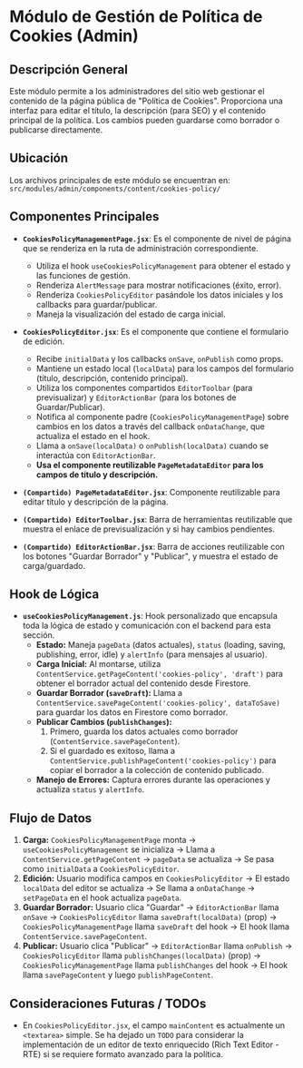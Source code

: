 # Módulo de Gestión de Política de Cookies (Admin)

## Descripción General

Este módulo permite a los administradores del sitio web gestionar el contenido de la página pública de "Política de Cookies". Proporciona una interfaz para editar el título, la descripción (para SEO) y el contenido principal de la política. Los cambios pueden guardarse como borrador o publicarse directamente.

## Ubicación

Los archivos principales de este módulo se encuentran en:
`src/modules/admin/components/content/cookies-policy/`

## Componentes Principales

-   **`CookiesPolicyManagementPage.jsx`**: Es el componente de nivel de página que se renderiza en la ruta de administración correspondiente. 
    -   Utiliza el hook `useCookiesPolicyManagement` para obtener el estado y las funciones de gestión.
    -   Renderiza `AlertMessage` para mostrar notificaciones (éxito, error).
    -   Renderiza `CookiesPolicyEditor` pasándole los datos iniciales y los callbacks para guardar/publicar.
    -   Maneja la visualización del estado de carga inicial.

-   **`CookiesPolicyEditor.jsx`**: Es el componente que contiene el formulario de edición.
    -   Recibe `initialData` y los callbacks `onSave`, `onPublish` como props.
    -   Mantiene un estado local (`localData`) para los campos del formulario (título, descripción, contenido principal).
    -   Utiliza los componentes compartidos `EditorToolbar` (para previsualizar) y `EditorActionBar` (para los botones de Guardar/Publicar).
    -   Notifica al componente padre (`CookiesPolicyManagementPage`) sobre cambios en los datos a través del callback `onDataChange`, que actualiza el estado en el hook.
    -   Llama a `onSave(localData)` o `onPublish(localData)` cuando se interactúa con `EditorActionBar`.
    -   **Usa el componente reutilizable `PageMetadataEditor` para los campos de título y descripción.**

-   **`(Compartido) PageMetadataEditor.jsx`**: Componente reutilizable para editar título y descripción de la página.

-   **`(Compartido) EditorToolbar.jsx`**: Barra de herramientas reutilizable que muestra el enlace de previsualización y si hay cambios pendientes.

-   **`(Compartido) EditorActionBar.jsx`**: Barra de acciones reutilizable con los botones "Guardar Borrador" y "Publicar", y muestra el estado de carga/guardado.

## Hook de Lógica

-   **`useCookiesPolicyManagement.js`**: Hook personalizado que encapsula toda la lógica de estado y comunicación con el backend para esta sección.
    -   **Estado:** Maneja `pageData` (datos actuales), `status` (loading, saving, publishing, error, idle) y `alertInfo` (para mensajes al usuario).
    -   **Carga Inicial:** Al montarse, utiliza `ContentService.getPageContent('cookies-policy', 'draft')` para obtener el borrador actual del contenido desde Firestore.
    -   **Guardar Borrador (`saveDraft`):** Llama a `ContentService.savePageContent('cookies-policy', dataToSave)` para guardar los datos en Firestore como borrador.
    -   **Publicar Cambios (`publishChanges`):** 
        1.  Primero, guarda los datos actuales como borrador (`ContentService.savePageContent`).
        2.  Si el guardado es exitoso, llama a `ContentService.publishPageContent('cookies-policy')` para copiar el borrador a la colección de contenido publicado.
    -   **Manejo de Errores:** Captura errores durante las operaciones y actualiza `status` y `alertInfo`.

## Flujo de Datos

1.  **Carga:** `CookiesPolicyManagementPage` monta -> `useCookiesPolicyManagement` se inicializa -> Llama a `ContentService.getPageContent` -> `pageData` se actualiza -> Se pasa como `initialData` a `CookiesPolicyEditor`.
2.  **Edición:** Usuario modifica campos en `CookiesPolicyEditor` -> El estado `localData` del editor se actualiza -> Se llama a `onDataChange` -> `setPageData` en el hook actualiza `pageData`.
3.  **Guardar Borrador:** Usuario clica "Guardar" -> `EditorActionBar` llama `onSave` -> `CookiesPolicyEditor` llama `saveDraft(localData)` (prop) -> `CookiesPolicyManagementPage` llama `saveDraft` del hook -> El hook llama `ContentService.savePageContent`.
4.  **Publicar:** Usuario clica "Publicar" -> `EditorActionBar` llama `onPublish` -> `CookiesPolicyEditor` llama `publishChanges(localData)` (prop) -> `CookiesPolicyManagementPage` llama `publishChanges` del hook -> El hook llama `savePageContent` y luego `publishPageContent`.

## Consideraciones Futuras / TODOs

-   En `CookiesPolicyEditor.jsx`, el campo `mainContent` es actualmente un `<textarea>` simple. Se ha dejado un `TODO` para considerar la implementación de un editor de texto enriquecido (Rich Text Editor - RTE) si se requiere formato avanzado para la política. 